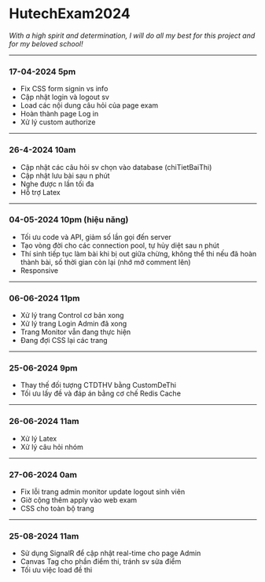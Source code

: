 # HutechExam2024

*With a high spirit and determination, I will do all my best for this project and for my beloved school!*

---

### 17-04-2024 5pm
- Fix CSS form signin vs info
- Cập nhật login và logout sv
- Load các nội dung câu hỏi của page exam
- Hoàn thành page Log in
- Xử lý custom authorize

---

### 26-4-2024 10am
- Cập nhật các câu hỏi sv chọn vào database (chiTietBaiThi)
- Cập nhật lưu bài sau n phút
- Nghe được n lần tối đa
- Hỗ trợ Latex

---

### 04-05-2024 10pm (hiệu năng)
- Tối ưu code và API, giảm số lần gọi đến server
- Tạo vòng đời cho các connection pool, tự hủy diệt sau n phút
- Thí sinh tiếp tục làm bài khi bị out giữa chừng, không thể thi nếu đã hoàn thành bài, số thời gian còn lại (nhớ mở comment lên)
- Responsive

---

### 06-06-2024 11pm
- Xử lý trang Control cơ bản xong
- Xử lý trang Login Admin đã xong
- Trang Monitor vẫn đang thực hiện
- Đang đợi CSS lại các trang

---

### 25-06-2024 9pm
- Thay thế đối tượng CTDTHV bằng CustomDeThi
- Tối ưu lấy đề và đáp án bằng cơ chế Redis Cache

---

### 26-06-2024 11am
- Xử lý Latex
- Xử lý câu hỏi nhóm

---


### 27-06-2024 0am
- Fix lỗi trang admin monitor update logout sinh viên
- Giờ cộng thêm apply vào web exam
- CSS cho toàn bộ trang

---

### 25-08-2024 11am
- Sử dụng SignalR để cập nhật real-time cho page Admin
- Canvas Tag cho phần điểm thi, tránh sv sửa điểm
- Tối ưu việc load đề thi
